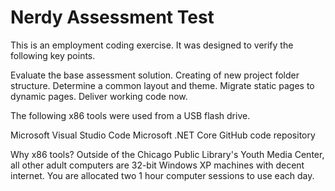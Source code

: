 Nerdy Assessment Test
====
This is an employment coding exercise. It was designed to verify the following key points.

Evaluate the base assessment solution.
Creating of new project folder structure.
Determine a common layout and theme.
Migrate static pages to dynamic pages.
Deliver working code now.

The following x86 tools were used from a USB flash drive. 

Microsoft Visual Studio Code
Microsoft .NET Core
GitHub code repository

Why x86 tools?
Outside of the Chicago Public Library's Youth Media Center, all other adult computers are 
32-bit Windows XP machines with decent internet. You are allocated two 1 hour computer sessions 
to use each day.






